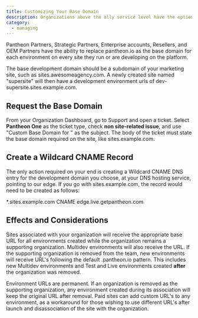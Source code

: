 ```yaml
---
title: Customizing Your Base Domain
description: Organizations above the ally service level have the option to add a custom base domain to their Pantheon environments, to replace ".pantheon.io"
category:
  - managing
---
```

Pantheon Partners, Strategic Partners, Enterprise accounts, Resellers, and OEM Partners have the ability to replace pantheon.io as the base domain for each environment on every site they run or are developing on the platform.

The base development domain should be a subdomain of your marketing site, such as sites.awesomeagency.com. A newly created site named "supersite" will then have a development environment urls of dev-supersite.sites.example.com.  


## Request the Base Domain

From your Organization Dashboard, go to Support and open a ticket. Select **Pantheon One** as the ticket type, check **non site-related issue**, and use "Custom Base Domain for <Agency Name>" as the subject. The body of the ticket must state the base domain required on the site, like sites.example.com.

## Create a Wildcard CNAME Record

The only action required on your end is creating a Wildcard CNAME DNS entry for the development domain you choose, at your DNS hosting service, pointing to our edge. If you go with sites.example.com, the record would need to be created as follows:

*.sites.example.com CNAME edge.live.getpantheon.com

## Effects and Considerations

Sites associated with your organization will receive the appropriate base URL for all environments created while the organization remains a supporting organization. Multidev environments will also receive the URL. If the supporting organization is removed from the team, new environments will receive URL's following the default .pantheon.io pattern. This includes new Multidev environments and Test and Live environments created **after** the organization was removed.

Environment URLs are permanent. If an organization is removed as the supporting organization, any environment created during its association will keep the original URL after removal. Paid sites can add custom URL's to any environment, as a workaround for those wishing to use different URL's after launch and disassociation of the site with the organization.
